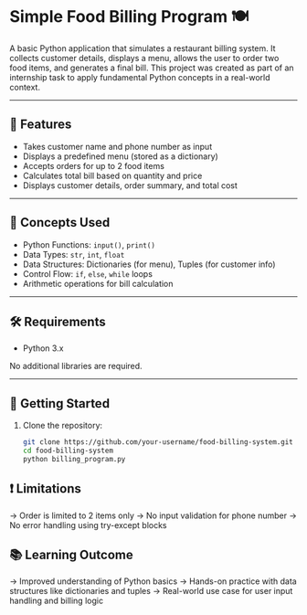 # Simple Food Billing Program 🍽️

A basic Python application that simulates a restaurant billing system. It collects customer details, displays a menu, allows the user to order two food items, and generates a final bill. This project was created as part of an internship task to apply fundamental Python concepts in a real-world context.

---

## 📌 Features

- Takes customer name and phone number as input
- Displays a predefined menu (stored as a dictionary)
- Accepts orders for up to 2 food items
- Calculates total bill based on quantity and price
- Displays customer details, order summary, and total cost

---

## 🧠 Concepts Used

- Python Functions: `input()`, `print()`
- Data Types: `str`, `int`, `float`
- Data Structures: Dictionaries (for menu), Tuples (for customer info)
- Control Flow: `if`, `else`, `while` loops
- Arithmetic operations for bill calculation

---

## 🛠️ Requirements

- Python 3.x

No additional libraries are required.

---

## 🚀 Getting Started

1. Clone the repository:
   ```bash
   git clone https://github.com/your-username/food-billing-system.git
   cd food-billing-system
   python billing_program.py

## ❗ Limitations

  -> Order is limited to 2 items only
  -> No input validation for phone number
  -> No error handling using try-except blocks

## 📚 Learning Outcome
  -> Improved understanding of Python basics
  -> Hands-on practice with data structures like dictionaries and tuples
  -> Real-world use case for user input handling and billing logic



